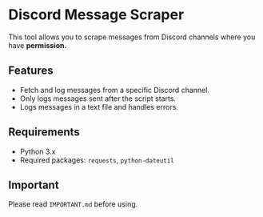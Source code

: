 # Discord Message Scraper
This tool allows you to scrape messages from Discord channels where you have **permission.**

## Features
- Fetch and log messages from a specific Discord channel.
- Only logs messages sent after the script starts.
- Logs messages in a text file and handles errors.

## Requirements
- Python 3.x
- Required packages: `requests`, `python-dateutil`

## Important
Please read `IMPORTANT.md` before using.
